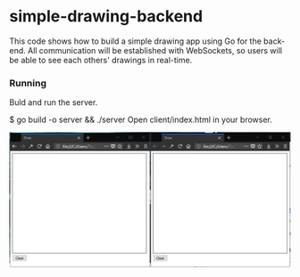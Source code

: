 # simple-drawing-backend
This code shows how to build a simple drawing app using Go for the back-end. All communication will be established with WebSockets, so users will be able to see each others' drawings in real-time.


### Running

Buld and run the server.

$ go build -o server && ./server
Open client/index.html in your browser.

![效果截图](snap.gif)
